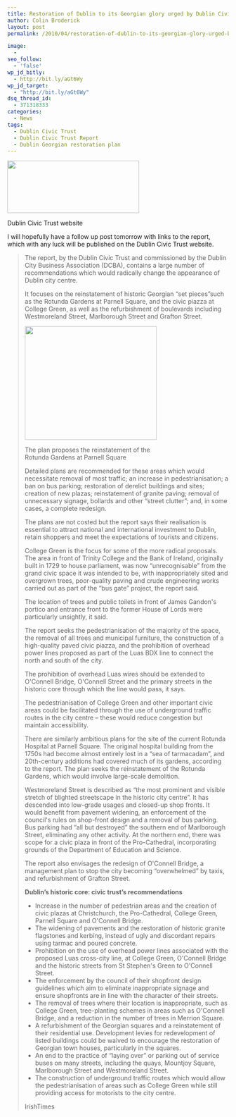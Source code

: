 ```yaml
---
title: Restoration of Dublin to its Georgian glory urged by Dublin Civic Trust report
author: Colin Broderick
layout: post
permalink: /2010/04/restoration-of-dublin-to-its-georgian-glory-urged-by-dublin-civic-trust-report/

image:
  - 
seo_follow:
  - 'false'
wp_jd_bitly:
  - http://bit.ly/aGt6Wy
wp_jd_target:
  - "http://bit.ly/aGt6Wy"
dsq_thread_id:
  - 371318333
categories:
  - News
tags:
  - Dublin Civic Trust
  - Dublin Civic Trust Report
  - Dublin Georgian restoration plan
---
```

<div id="attachment_641" class="wp-caption aligncenter" style="width: 310px">
  <a href="{{site.baseurl}}/wp-content/uploads/2010/04/DublinCivicTrust.jpg"><img class="size-medium wp-image-641" title="Dublin Civic Trust" src="{{site.baseurl}}/wp-content/uploads/2010/04/DublinCivicTrust-300x119.jpg" alt="" width="300" height="119" /></a><p class="wp-caption-text">
    Dublin Civic Trust website
  </p>
</div>

I will hopefully have a follow up post tomorrow with links to the report, which with any luck will be published on the Dublin Civic Trust website.

> The report, by the Dublin Civic Trust and commissioned by the Dublin City Business Association (DCBA), contains a large number of recommendations which would radically change the appearance of Dublin city centre.
> 
> <!--more-->
> 
>   
> It focuses on the reinstatement of historic Georgian “set pieces”such as the Rotunda Gardens at Parnell Square, and the civic piazza at College Green, as well as the refurbishment of boulevards including Westmoreland Street, Marlborough Street and Grafton Street.
> 
> <div id="attachment_642" class="wp-caption alignleft" style="width: 310px">
>   <a href="{{site.baseurl}}/wp-content/uploads/2010/04/DublinCivicTrust-Rotunda.jpg"><img class="size-medium wp-image-642" title="Dublin Civic Trust -  Rotunda Plan" src="{{site.baseurl}}/wp-content/uploads/2010/04/DublinCivicTrust-Rotunda-300x258.jpg" alt="" width="300" height="258" /></a><p class="wp-caption-text">
>     The plan proposes the reinstatement of the Rotunda Gardens at Parnell Square
>   </p>
> </div>
> 
> Detailed plans are recommended for these areas which would necessitate removal of most traffic; an increase in pedestrianisation; a ban on bus parking; restoration of derelict buildings and sites; creation of new plazas; reinstatement of granite paving; removal of unnecessary signage, bollards and other “street clutter”; and, in some cases, a complete redesign.
> 
> The plans are not costed but the report says their realisation is essential to attract national and international investment to Dublin, retain shoppers and meet the expectations of tourists and citizens.
> 
> College Green is the focus for some of the more radical proposals. The area in front of Trinity College and the Bank of Ireland, originally built in 1729 to house parliament, was now “unrecognisable” from the grand civic space it was intended to be, with inappropriately sited and overgrown trees, poor-quality paving and crude engineering works carried out as part of the “bus gate” project, the report said.
> 
> The location of trees and public toilets in front of James Gandon's portico and entrance front to the former House of Lords were particularly unsightly, it said.
> 
> The report seeks the pedestrianisation of the majority of the space, the removal of all trees and municipal furniture, the construction of a high-quality paved civic piazza, and the prohibition of overhead power lines proposed as part of the Luas BDX line to connect the north and south of the city.
> 
> The prohibition of overhead Luas wires should be extended to O'Connell Bridge, O'Connell Street and the primary streets in the historic core through which the line would pass, it says.
> 
> The pedestrianisation of College Green and other important civic areas could be facilitated through the use of underground traffic routes in the city centre – these would reduce congestion but maintain accessibility.
> 
> There are similarly ambitious plans for the site of the current Rotunda Hospital at Parnell Square. The original hospital building from the 1750s had become almost entirely lost in a “sea of tarmacadam”, and 20th-century additions had covered much of its gardens, according to the report. The plan seeks the reinstatement of the Rotunda Gardens, which would involve large-scale demolition.
> 
> Westmoreland Street is described as “the most prominent and visible stretch of blighted streetscape in the historic city centre”. It has descended into low-grade usages and closed-up shop fronts. It would benefit from pavement widening, an enforcement of the council's rules on shop-front design and a removal of bus parking. Bus parking had “all but destroyed” the southern end of Marlborough Street, eliminating any other activity. At the northern end, there was scope for a civic plaza in front of the Pro-Cathedral, incorporating grounds of the Department of Education and Science.
> 
> The report also envisages the redesign of O'Connell Bridge, a management plan to stop the city becoming “overwhelmed” by taxis, and refurbishment of Grafton Street.
> 
> **Dublin&#8217;s historic core: civic trust&#8217;s recommendations**
> 
> *   Increase in the number of pedestrian areas and the creation of civic plazas at Christchurch, the Pro-Cathedral, College Green, Parnell Square and O'Connell Bridge.
> *   The widening of pavements and the restoration of historic granite flagstones and kerbing, instead of ugly and discordant repairs using tarmac and poured concrete.
> *   Prohibition on the use of overhead power lines associated with the proposed Luas cross-city line, at College Green, O'Connell Bridge and the historic streets from St Stephen's Green to O'Connell Street.
> *   The enforcement by the council of their shopfront design guidelines which aim to eliminate inappropriate signage and ensure shopfronts are in line with the character of their streets.
> *   The removal of trees where their location is inappropriate, such as College Green, tree-planting schemes in areas such as O'Connell Bridge, and a reduction in the number of trees in Merrion Square.
> *   A refurbishment of the Georgian squares and a reinstatement of their residential use. Development levies for redevelopment of listed buildings could be waived to encourage the restoration of Georgian town houses, particularly in the squares.
> *   An end to the practice of “laying over” or parking out of service buses on many streets, including the quays, Mountjoy Square, Marlborough Street and Westmoreland Street.
> *   The construction of underground traffic routes which would allow the pedestrianisation of areas such as College Green while still providing access for motorists to the city centre.
> 
> IrishTimes


